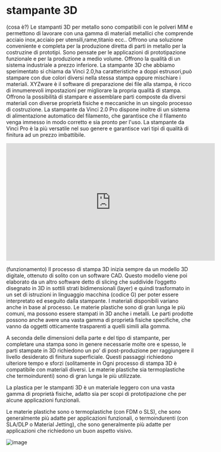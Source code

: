 # stampante 3D
(cosa è?)
Le stampanti 3D per metallo sono compatibili con le polveri MIM e permettono di lavorare con una gamma di materiali metallici che comprende acciaio inox,acciaio per utensili,rame,titanio ecc..
Offrono una soluzione conveniente e completa per la produzione diretta di parti in metallo per la costruzine di prototipi.
Sono pensate per le applicazioni di prototipazione funzionale e per la produzione a medio volume.
Offrono la qualità di un sistema industriale a prezzo inferiore.
La stampante 3D che abbiamo sperimentato si chiama da Vinci 2.0,ha caratteristiche a doppi estrusori,può stampare con due colori diversi nella stessa stampa oppure mischiare i materiali.
XYZware è il software di preparazione dei file alla stampa, è ricco di innumerevoli impostazioni per migliorare la propria qualità di stampa.
 Offrono la possibilità di stampare e assemblare parti composte da diversi materiali con diverse proprietà fisiche e meccaniche in un singolo processo di costruzione.
 La stampante da Vinci 2.0 Pro dispone inoltre di un sistema di alimentazione automatico del filamento, che garantisce che il filamento venga immesso in modo corretto e sia pronto per l'uso. La stampante da Vinci Pro è la più versatile nel suo genere e garantisce vari tipi di qualità di finitura ad un prezzo imbattibile.

<iframe width="560" height="315" src="https://www.youtube.com/embed/AGMGDq0BsmY" title="YouTube video player" frameborder="0" allow="accelerometer; autoplay; clipboard-write; encrypted-media; gyroscope; picture-in-picture" allowfullscreen></iframe>

(funzionamento)
Il processo di stampa 3D inizia sempre da un modello 3D digitale, ottenuto di solito con un software CAD. Questo modello viene poi elaborato da un altro software detto di slicing che suddivide l’oggetto disegnato in 3D in sottili strati bidimensionali (layer) e quindi trasformato in un set di istruzioni in linguaggio macchina (codice G) per poter essere interpretato ed eseguito dalla stampante.
I materiali disponibili variano anche in base al processo. 
Le materie plastiche sono di gran lunga le più comuni, ma possono essere stampati in 3D anche i metalli. Le parti prodotte possono anche avere una vasta gamma di proprietà fisiche specifiche, che vanno da oggetti otticamente trasparenti a quelli simili alla gomma.

A seconda delle dimensioni della parte e del tipo di stampante, per completare una stampa sono in genere necessarie molte ore e spesso, le parti stampate in 3D richiedono un po’ di post-produzione per raggiungere il livello desiderato di finitura superficiale. Questi passaggi richiedono ulteriore tempo e sforzi (solitamente in
Ogni processo di stampa 3D è compatibile con materiali diversi. Le materie plastiche sia termoplastiche che termoindurenti) sono di gran lunga le più utilizzate.



La plastica per le stampanti 3D è un materiale leggero con una vasta gamma di proprietà fisiche, adatto sia per scopi di prototipazione che per alcune applicazioni funzionali.

Le materie plastiche sono o termoplastiche (con FDM o SLS), che sono generalmente più adatte per applicazioni funzionali, o termoindurenti (con SLA/DLP o Material Jetting), che sono generalmente più adatte per applicazioni che richiedono un buon aspetto visivo.

![image](https://user-images.githubusercontent.com/101713088/165493355-11e00ec4-8baf-4750-beea-f1b58f8f3fb2.png)

